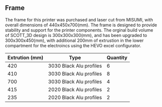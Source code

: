## Frame
The frame for this printer was purchased and laser cut from MISUMI, with overall dimensions of 440x450x700(mm). The frame is designed to provide stability and support for the printer components. The orginal build volume of SCOTT_3D design is 300x300x300(mm), and has been upgraded to 300x300x450(mm), with additional 200mm of extrustion in the lower compartment for the electroincs using the HEVO excel configurator.

| Extrution (mm) | Type | Quantity |
| ------------- | ------------- | ------------- |
| 420 | 3030 Black Alu profiles | 6 |
| 410 | 3030 Black Alu profiles | 8 |
| 700 | 3030 Black Alu profiles | 4 |
| 415 | 2020 Black Alu profiles | 2 |
| 235 | 2020 Black Alu profiles | 2 |
